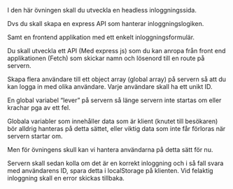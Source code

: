 I den här övningen skall du utveckla en headless inloggningssida.

Dvs du skall skapa en express API som hanterar inloggningslogiken.

Samt en frontend applikation med ett enkelt inloggningsformulär.

Du skall utveckla ett API (Med express js) som du kan anropa från front end applikationen (Fetch) som skickar namn och lösenord till en route på servern.

Skapa flera användare till ett object array (global array) på servern så att du kan logga in med olika användare. Varje användare skall ha ett unikt ID.

En global variabel “lever” på servern så länge servern inte startas om eller krachar pga av ett fel.

Globala variabler som innehåller data som är klient (knutet till besökaren) bör alldrig hanteras på detta sättet, eller viktig data som inte får förloras när servern startar om.

Men för övningens skull kan vi hantera användarna på detta sätt för nu.

Servern skall sedan kolla om det är en korrekt inloggning och i så fall svara med användarens ID, spara detta i localStorage på klienten. Vid felaktig inloggning skall en error skickas tillbaka.

